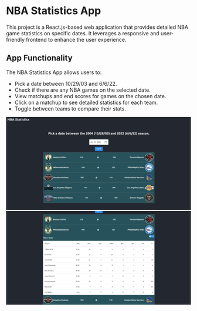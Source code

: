 # NBA Statistics App

This project is a React.js-based web application that provides detailed NBA game statistics on specific dates. It leverages a responsive and user-friendly frontend to enhance the user experience.

## App Functionality

The NBA Statistics App allows users to:

- Pick a date between 10/29/03 and 6/6/22.
- Check if there are any NBA games on the selected date.
- View matchups and end scores for games on the chosen date.
- Click on a matchup to see detailed statistics for each team.
- Toggle between teams to compare their stats.

![](src/images/nba-database1.png)
![](src/images/nba-database2.png)
